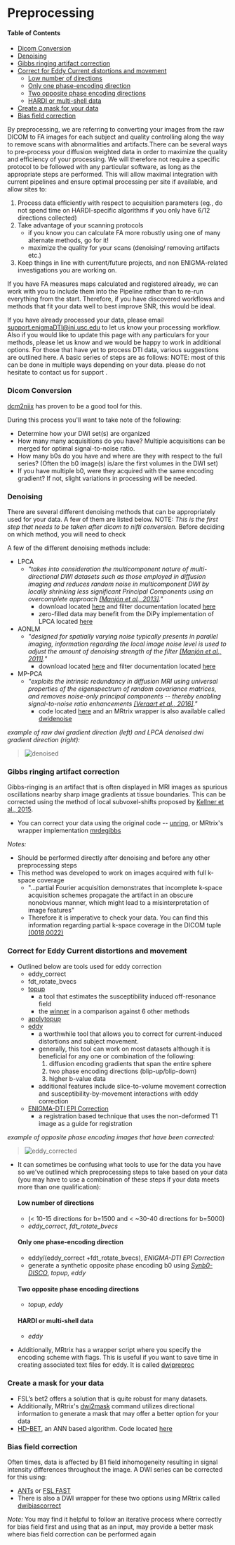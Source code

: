 # Preprocessing
#### Table of Contents
- [Dicom Conversion](#dicom-conversion)
- [Denoising](#denoising)
- [Gibbs ringing artifact correction](#gibbs-ringing-artifact-correction)
- [Correct for Eddy Current distortions and movement](#correct-for-eddy-current-distortions-and-movement)
    + [Low number of directions](#low-number-of-directions)
    + [Only one phase-encoding direction](#only-one-phase-encoding-direction)
    + [Two opposite phase encoding directions](#two-opposite-phase-encoding-directions)
    + [HARDI or multi-shell data](#hardi-or-multi-shell-data)
- [Create a mask for your data](#create-a-mask-for-your-data)
- [Bias field correction](#bias-field-correction)

By preprocessing, we are referring to converting your images from the raw DICOM to FA images for each subject and quality controlling along the way to remove scans with abnormalities and artifacts.There can be several ways to pre-process your diffusion weighted data in order to maximize the quality and efficiency of your processing.
We will therefore not require a specific protocol to be followed with any particular software, as long as the appropriate steps are performed. This will allow maximal integration with current pipelines and ensure optimal processing per site if available, and allow sites to:

1. Process data efficiently with respect to acquisition parameters (eg., do not spend time on HARDI-specific algorithms if you only have 6/12 directions collected)
2. Take advantage of your scanning protocols
    * if you know you can calculate FA more robustly using one of many alternate methods, go for it!
    * maximize the quality for your scans (denoising/ removing artifacts etc.)
3. Keep things in line with current/future projects, and non ENIGMA-related investigations you are working on.

If you have FA measures maps calculated and registered already, we can work with you to include them into the Pipeline rather than to re-run everything from the start. Therefore, if you have discovered workflows and methods that fit your data well to best improve SNR, this would be ideal.

If you have already processed your data, please email support.enigmaDTI@ini.usc.edu to let us know your processing workflow. Also if you would like to update this page with any particulars for your methods, please let us know and we would be happy to work in additional options.
For those that have yet to process DTI data, various suggestions are outlined here. A basic series of steps are as follows: NOTE: most of this can be done in multiple ways depending on your data. please do not hesitate to contact us for support .

### Dicom Conversion
[dcm2niix](https://github.com/rordenlab/dcm2niix) has proven to be a good tool for this.

During this process you'll want to take note of the following:
* Determine how your DWI set(s) are organized
* How many many acquisitions do you have? Multiple acquisitions can be merged for optimal signal-to-noise ratio.
* How many b0s do you have and where are they with respect to the full series? (Often the b0 image(s) is/are the first volumes in the DWI set)
* If you have multiple b0, were they acquired with the same encoding gradient? If not, slight variations in processing will be needed.

### Denoising
There are several different denoising methods that can be appropriately used for your data. A few of them are listed below. NOTE: *This is the first step that needs to be taken after dicom to nifti conversion.*
Before deciding on which method, you will need to check 

A few of the different denoising methods include:
 * LPCA
    * _"takes into consideration the multicomponent nature of multi-directional DWI datasets such as those employed in diffusion imaging and reduces random noise in multicomponent DWI by locally shrinking less significant Principal Components using an overcomplete approach [[Manjón et al., 2013]](https://journals.plos.org/plosone/article?id=10.1371/journal.pone.0073021)."_
        * download located [here](https://drive.google.com/file/d/0B9aYHyqVxr04aEpobURaZFhNTmM/edit) and filter documentation located [here](https://sites.google.com/site/pierrickcoupe/softwares/denoising-for-medical-imaging/dwi-denoising/dwi-denoising-software)   
        * zero-filled data may benefit from the DiPy implementation of LPCA located [here](https://dipy.org/documentation/1.0.0./reference/dipy.denoise/)
 * AONLM
    * _"designed for spatially varying noise typically presents in parallel imaging, information regarding the local image noise level is used to adjust the amount of denoising strength of the filter [[Manjón et al., 2011]](https://www.hal.inserm.fr/inserm-00454564/en/)."_
        * download located [here](https://drive.google.com/file/d/0B9aYHyqVxr04aEpobURaZFhNTmM/edit) and filter documentation located [here](https://sites.google.com/site/pierrickcoupe/softwares/denoising-for-medical-imaging/dwi-denoising/dwi-denoising-software)    
* MP-PCA
    * _"exploits the intrinsic redundancy in diffusion MRI using universal properties of the eigenspectrum of random covariance matrices, and removes noise-only principal components -- thereby enabling signal-to-noise ratio enhancements [[Veraart et al., 2016]](https://www.ncbi.nlm.nih.gov/pubmed/27523449)."_
        * code located [here](https://github.com/sunenj/MP-PCA-Denoising) and an MRtrix wrapper is also available called [dwidenoise](https://mrtrix.readthedocs.io/en/latest/reference/commands/dwidenoise.html)

_example of raw dwi gradient direction (left) and LPCA denoised dwi gradient direction (right):_
    
>![denoised](images/denoised.png)


### Gibbs ringing artifact correction
Gibbs-ringing is an artifact that is often displayed in MRI images as spurious oscillations nearby sharp image gradients at tissue boundaries. This can be corrected using the method of local subvoxel-shifts proposed by [Kellner et al., 2015](https://www.ncbi.nlm.nih.gov/pubmed/26745823).

* You can correct your data using the original code -- [unring](https://bitbucket.org/reisert/unring/src/master/), or MRtrix's wrapper implementation [mrdegibbs](https://mrtrix.readthedocs.io/en/latest/reference/commands/mrdegibbs.html)
  
_Notes:_
  * Should be performed directly after denoising and before any other preprocessing steps
  * This method was developed to work on images acquired with full k-space coverage
    * "...partial Fourier acquisition demonstrates that incomplete k‐space acquisition schemes propagate the artifact in an obscure nonobvious manner, which might lead to a misinterpretation of image features"
    * Therefore it is imperative to check your data. You can find this information regarding partial k-space coverage in the DICOM tuple [(0018,0022)](http://dicomlookup.com/lookup.asp?sw=Tnumber&q=(0018,0022)) 

### Correct for Eddy Current distortions and movement
* Outlined below are tools used for eddy correction
    * eddy_correct
    * fdt_rotate_bvecs
    * [topup](https://fsl.fmrib.ox.ac.uk/fsl/fslwiki/topup)
        * a tool that estimates the susceptibility induced off-resonance field 
        * the [winner](https://www.biorxiv.org/content/10.1101/766139v2.abstract?%3Fcollection=) in a comparison against 6 other methods 
    * [applytopup](https://fsl.fmrib.ox.ac.uk/fsl/fslwiki/topup/ApplyTopupUsersGuide)
    * [eddy](https://fsl.fmrib.ox.ac.uk/fsl/fslwiki/eddy/UsersGuide)
        * a worthwhile tool that allows you to correct for current-induced distortions and subject movement.
        * generally, this tool can work on most datasets although it is beneficial for any one or combination of the following:
            1.    diffusion encoding gradients that span the entire sphere
            2.    two phase encoding directions (blip-up/blip-down)
            3.    higher b-value data
        * additional features include slice-to-volume movement correction and susceptibility-by-movement interactions with eddy correction    
    * [ENIGMA-DTI EPI Correction](https://git.ini.usc.edu/ehaddad/02_enigma-dti-epi-correction)
        * a registration based technique that uses the non-deformed T1 image as a guide for registration 

_example of opposite phase encoding images that have been corrected:_
>![eddy_corrected](images/eddy_corrected.png)

* It can sometimes be confusing what tools to use for the data you have so we've outlined which preprocessing steps to take based on your data (you may have to use a combination of these steps if your data meets more than one qualification):
    #### Low number of directions 
    - (< 10-15 directions for b=1500 and < ~30-40 directions for b=5000)
    - *eddy_correct, fdt_rotate_bvecs*
    #### Only one phase-encoding direction
    - eddy/(eddy_correct +fdt_rotate_bvecs), *ENIGMA-DTI EPI Correction*
    - generate a synthetic opposite phase encoding b0 using [*Synb0-DISCO*](https://github.com/MASILab/Synb0-DISCO), *topup, eddy*
    #### Two opposite phase encoding directions
    - *topup, eddy*
    #### HARDI or multi-shell data
    - *eddy* 

* Additionally, MRtrix has a wrapper script where you specify the encoding scheme with flags. This is useful if you want to save time in creating associated text files for eddy. It is called [dwipreproc](https://mrtrix.readthedocs.io/en/latest/reference/scripts/dwipreproc.html)


### Create a mask for your data
* FSL’s bet2 offers a solution that is quite robust for many datasets.
* Additionally, MRtrix's [dwi2mask](https://mrtrix.readthedocs.io/en/latest/reference/commands/dwi2mask.html) command utilizes directional information to generate a mask that may offer a better option for your data
* [HD-BET](https://onlinelibrary.wiley.com/doi/full/10.1002/hbm.24750), an ANN based algorithm. Code located [here](https://github.com/MIC-DKFZ/HD-BET)

### Bias field correction
Often times, data is affected by B1 field inhomogeneity resulting in signal intensity differences throughout the image. A DWI series can be corrected for this using:
* [ANTs](https://www.ncbi.nlm.nih.gov/pubmed/?term=%22N4%22+AND+%22Tustison+N4ITK%22) or [FSL FAST](https://fsl.fmrib.ox.ac.uk/fsl/fslwiki/FAST)
* There is also a DWI wrapper for these two options using MRtrix called [dwibiascorrect](https://mrtrix.readthedocs.io/en/latest/reference/scripts/dwibiascorrect.html)

_Note:_ You may find it helpful to follow an iterative process where correctly for bias field first and using that as an input, may provide a better mask where bias field correction can be performed again 

